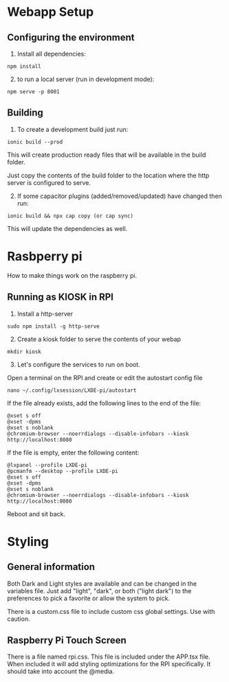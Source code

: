 # Webapp Setup 

## Configuring the environment
1. Install all dependencies:

```
npm install
```

2. to run a local server (run in development mode):

```
npm serve -p 8001
```

## Building
1. To create a development build just run:
```
ionic build --prod
```
This will create production ready files that will be available in the build folder. 

Just copy the contents of the build folder to the location where the http server is configured to serve.

2. If some capacitor plugins (added/removed/updated) have changed then run:
```
ionic build && npx cap copy (or cap sync)
```
This will update the dependencies as well.

# Rasbperry pi
How to make things work on the raspberry pi.

## Running as KIOSK in RPI
1. Install a http-server

```
sudo npm install -g http-serve
```

2. Create a kiosk folder to serve the contents of your webap
```
mkdir kiosk
```

3. Let's configure the services to run on boot.

Open a terminal on the RPI and create or edit the autostart config file
```
nano ~/.config/lxsession/LXDE-pi/autostart
```

If the file already exists, add the following lines to the end of the file:

```
@xset s off
@xset -dpms
@xset s noblank
@chromium-browser --noerrdialogs --disable-infobars --kiosk http://localhost:8080
```

If the file is empty, enter the following content:

```
@lxpanel --profile LXDE-pi
@pcmanfm --desktop --profile LXDE-pi
@xset s off
@xset -dpms
@xset s noblank
@chromium-browser --noerrdialogs --disable-infobars --kiosk http://localhost:8080
```

Reboot and sit back.


# Styling

## General information
Both Dark and Light styles are available and can be changed in the variables file. Just add "light", "dark", or both ("light dark") to the preferences to pick a favorite or allow the system to pick.

There is a custom.css file to include custom css global settings. Use with caution.

## Raspberry Pi Touch Screen
There is a file named rpi.css. This file is included under the APP.tsx file. When included it will add styling optimizations for the RPI specifically. It should take into account the @media.
